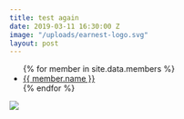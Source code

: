 ```yaml
---
title: test again
date: 2019-03-11 16:30:00 Z
image: "/uploads/earnest-logo.svg"
layout: post
---
```


<ul>
{% for member in site.data.members %}
<li>
<a href="https://github.com/{{ member.github }}">
{{ member.name }}
</a>
</li>
{% endfor %}
</ul>

<img src="{{ post['image'] }}">